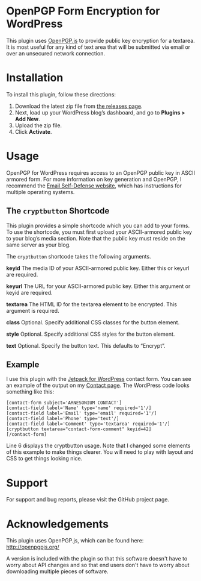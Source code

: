 OpenPGP Form Encryption for WordPress
=====================================

This plugin uses [OpenPGP.js](http://openpgpjs.org/) to provide public key encryption for a
textarea. It is most useful for any kind of text area that will be
submitted via email or over an unsecured network connection.

# Installation
To install this plugin, follow these directions:

1. Download the latest zip file from [the releases page](https://github.com/pymander/wordpress-openpgp/releases).
1. Next, load up your WordPress blog’s dashboard, and go to **Plugins > Add New**.
1. Upload the zip file.
1. Click **Activate**.

# Usage

OpenPGP for WordPress requires access to an OpenPGP public key in
ASCII armored form. For more information on key generation and
OpenPGP, I recommend the [Email Self-Defense website](https://emailselfdefense.fsf.org/en/), which has
instructions for multiple operating systems.

## The `cryptbutton` Shortcode

This plugin provides a simple shortcode which you can add to your
forms. To use the shortcode, you must first upload your ASCII-armored
public key to your blog’s media section. Note that the public key must
reside on the same server as your blog.

The `cryptbutton` shortcode takes the following arguments.

**keyid**
The media ID of your ASCII-armored public key. Either this or keyurl
are required.

**keyurl**
The URL for your ASCII-armored public key. Either this argument or
keyid are required.

**textarea**
The HTML ID for the textarea element to be encrypted. This argument is
required.

**class**
Optional. Specify additional CSS classes for the button element.

**style**
Optional. Specify additional CSS styles for the button element.

**text**
Optional. Specify the button text. This defaults to “Encrypt”.

## Example

I use this plugin with the [Jetpack for WordPress](http://jetpack.me/) contact form. You can
see an example of the output on my [Contact page](http://arnesonium.com/contact/). The WordPress code
looks something like this:

```
[contact-form subject='ARNESONIUM CONTACT']
[contact-field label='Name' type='name' required='1'/]
[contact-field label='Email' type='email' required='1'/]
[contact-field label='Phone' type='text'/]
[contact-field label='Comment' type='textarea' required='1'/]
[cryptbutton textarea="contact-form-comment" keyid=42]
[/contact-form]
```

Line 6 displays the cryptbutton usage. Note that I changed some
elements of this example to make things clearer. You will need to play
with layout and CSS to get things looking nice.

# Support

For support and bug reports, please visit the GitHub project page.

# Acknowledgements

This plugin uses OpenPGP.js, which can be found here: http://openpgpjs.org/

A version is included with the plugin so that this software doesn't
have to worry about API changes and so that end users don't have to
worry about downloading multiple pieces of software.
